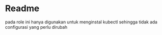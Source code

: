 # Readme
pada role ini hanya digunakan untuk menginstal kubectl sehingga tidak ada configurasi yang perlu dirubah
